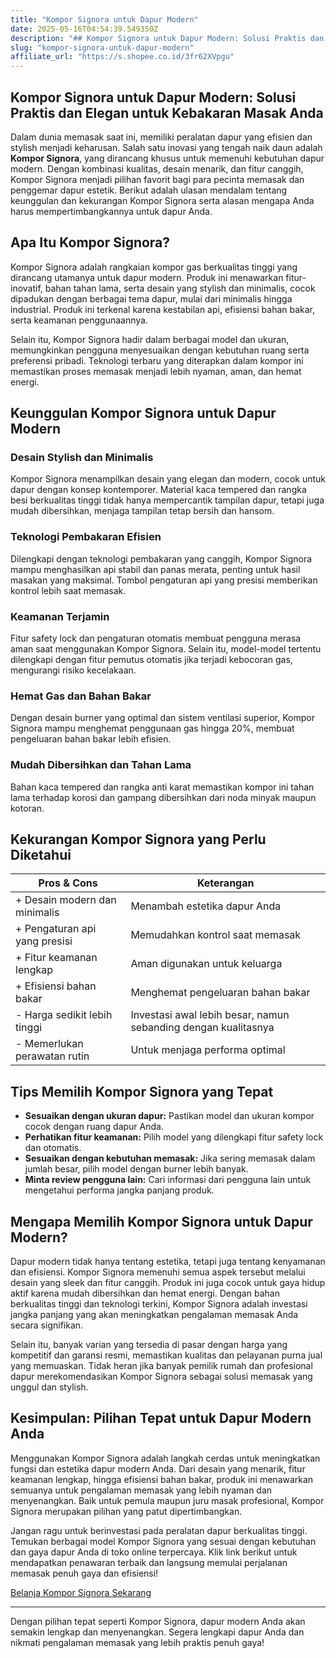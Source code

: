 ```yaml
---
title: "Kompor Signora untuk Dapur Modern"
date: 2025-05-16T04:54:39.549350Z
description: "## Kompor Signora untuk Dapur Modern: Solusi Praktis dan Elegan untuk Kebakaran Masak Anda..."
slug: "kompor-signora-untuk-dapur-modern"
affiliate_url: "https://s.shopee.co.id/3fr62XVpgu"
---
```

## Kompor Signora untuk Dapur Modern: Solusi Praktis dan Elegan untuk Kebakaran Masak Anda

Dalam dunia memasak saat ini, memiliki peralatan dapur yang efisien dan stylish menjadi keharusan. Salah satu inovasi yang tengah naik daun adalah **Kompor Signora**, yang dirancang khusus untuk memenuhi kebutuhan dapur modern. Dengan kombinasi kualitas, desain menarik, dan fitur canggih, Kompor Signora menjadi pilihan favorit bagi para pecinta memasak dan penggemar dapur estetik. Berikut adalah ulasan mendalam tentang keunggulan dan kekurangan Kompor Signora serta alasan mengapa Anda harus mempertimbangkannya untuk dapur Anda.

## Apa Itu Kompor Signora?

Kompor Signora adalah rangkaian kompor gas berkualitas tinggi yang dirancang utamanya untuk dapur modern. Produk ini menawarkan fitur-inovatif, bahan tahan lama, serta desain yang stylish dan minimalis, cocok dipadukan dengan berbagai tema dapur, mulai dari minimalis hingga industrial. Produk ini terkenal karena kestabilan api, efisiensi bahan bakar, serta keamanan penggunaannya.

Selain itu, Kompor Signora hadir dalam berbagai model dan ukuran, memungkinkan pengguna menyesuaikan dengan kebutuhan ruang serta preferensi pribadi. Teknologi terbaru yang diterapkan dalam kompor ini memastikan proses memasak menjadi lebih nyaman, aman, dan hemat energi.

## Keunggulan Kompor Signora untuk Dapur Modern

### Desain Stylish dan Minimalis
Kompor Signora menampilkan desain yang elegan dan modern, cocok untuk dapur dengan konsep kontemporer. Material kaca tempered dan rangka besi berkualitas tinggi tidak hanya mempercantik tampilan dapur, tetapi juga mudah dibersihkan, menjaga tampilan tetap bersih dan hansom.

### Teknologi Pembakaran Efisien
Dilengkapi dengan teknologi pembakaran yang canggih, Kompor Signora mampu menghasilkan api stabil dan panas merata, penting untuk hasil masakan yang maksimal. Tombol pengaturan api yang presisi memberikan kontrol lebih saat memasak.

### Keamanan Terjamin
Fitur safety lock dan pengaturan otomatis membuat pengguna merasa aman saat menggunakan Kompor Signora. Selain itu, model-model tertentu dilengkapi dengan fitur pemutus otomatis jika terjadi kebocoran gas, mengurangi risiko kecelakaan.

### Hemat Gas dan Bahan Bakar
Dengan desain burner yang optimal dan sistem ventilasi superior, Kompor Signora mampu menghemat penggunaan gas hingga 20%, membuat pengeluaran bahan bakar lebih efisien.

### Mudah Dibersihkan dan Tahan Lama
Bahan kaca tempered dan rangka anti karat memastikan kompor ini tahan lama terhadap korosi dan gampang dibersihkan dari noda minyak maupun kotoran.

## Kekurangan Kompor Signora yang Perlu Diketahui

| Pros & Cons                                   | Keterangan                                           |
|-----------------------------------------------|-----------------------------------------------------|
| + Desain modern dan minimalis               | Menambah estetika dapur Anda                        |
| + Pengaturan api yang presisi               | Memudahkan kontrol saat memasak                    |
| + Fitur keamanan lengkap                     | Aman digunakan untuk keluarga                      |
| + Efisiensi bahan bakar                     | Menghemat pengeluaran bahan bakar                |
| - Harga sedikit lebih tinggi                | Investasi awal lebih besar, namun sebanding dengan kualitasnya |
| - Memerlukan perawatan rutin               | Untuk menjaga performa optimal                     |

## Tips Memilih Kompor Signora yang Tepat

- **Sesuaikan dengan ukuran dapur:** Pastikan model dan ukuran kompor cocok dengan ruang dapur Anda.
- **Perhatikan fitur keamanan:** Pilih model yang dilengkapi fitur safety lock dan otomatis.
- **Sesuaikan dengan kebutuhan memasak:** Jika sering memasak dalam jumlah besar, pilih model dengan burner lebih banyak.
- **Minta review pengguna lain:** Cari informasi dari pengguna lain untuk mengetahui performa jangka panjang produk.

## Mengapa Memilih Kompor Signora untuk Dapur Modern?

Dapur modern tidak hanya tentang estetika, tetapi juga tentang kenyamanan dan efisiensi. Kompor Signora memenuhi semua aspek tersebut melalui desain yang sleek dan fitur canggih. Produk ini juga cocok untuk gaya hidup aktif karena mudah dibersihkan dan hemat energi. Dengan bahan berkualitas tinggi dan teknologi terkini, Kompor Signora adalah investasi jangka panjang yang akan meningkatkan pengalaman memasak Anda secara signifikan.

Selain itu, banyak varian yang tersedia di pasar dengan harga yang kompetitif dan garansi resmi, memastikan kualitas dan pelayanan purna jual yang memuaskan. Tidak heran jika banyak pemilik rumah dan profesional dapur merekomendasikan Kompor Signora sebagai solusi memasak yang unggul dan stylish.

## Kesimpulan: Pilihan Tepat untuk Dapur Modern Anda

Menggunakan Kompor Signora adalah langkah cerdas untuk meningkatkan fungsi dan estetika dapur modern Anda. Dari desain yang menarik, fitur keamanan lengkap, hingga efisiensi bahan bakar, produk ini menawarkan semuanya untuk pengalaman memasak yang lebih nyaman dan menyenangkan. Baik untuk pemula maupun juru masak profesional, Kompor Signora merupakan pilihan yang patut dipertimbangkan.

Jangan ragu untuk berinvestasi pada peralatan dapur berkualitas tinggi. Temukan berbagai model Kompor Signora yang sesuai dengan kebutuhan dan gaya dapur Anda di toko online terpercaya. Klik link berikut untuk mendapatkan penawaran terbaik dan langsung memulai perjalanan memasak penuh gaya dan efisiensi!

[Belanja Kompor Signora Sekarang](https://s.shopee.co.id/3fr62XVpgu)

---

Dengan pilihan tepat seperti Kompor Signora, dapur modern Anda akan semakin lengkap dan menyenangkan. Segera lengkapi dapur Anda dan nikmati pengalaman memasak yang lebih praktis penuh gaya!